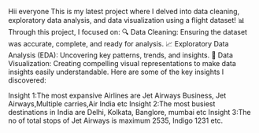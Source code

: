 Hii everyone
 This is my latest project where I delved into data cleaning, exploratory data analysis, and data visualization using a flight dataset! 📊
 Through this project, I focused on:
🔍 Data Cleaning: Ensuring the dataset was accurate, complete, and ready for analysis.
📈 Exploratory Data Analysis (EDA): Uncovering key patterns, trends, and insights.
🎨 Data Visualization: Creating compelling visual representations to make data insights easily understandable.
Here are some of the key insights I discovered:

Insight 1:The most expansive Airlines are Jet Airways Business, Jet Airways,Multiple carries,Air India etc
Insight 2:The most busiest destinations in India are Delhi, Kolkata, Banglore, mumbai etc
Insight 3:The no of total stops of Jet Airways is maximum 2535, Indigo 1231 etc.

